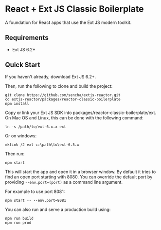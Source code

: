 # React + Ext JS Classic Boilerplate

A foundation for React apps that use the Ext JS modern toolkit.

## Requirements

* Ext JS 6.2+

## Quick Start

If you haven't already, download Ext JS 6.2+.

Then, run the following to clone and build the project:

    git clone https://github.com/sencha/extjs-reactor.git
    cd extjs-reactor/packages/reactor-classic-boilerplate
    npm install

Copy or link your Ext JS SDK into packages/reactor-classic-boilerplate/ext.  On Mac OS and Linux, this can be done with the following command:

```
ln -s /path/to/ext-6.x.x ext
```

Or on windows:

```
mklink /J ext c:\path\to\ext-6.5.x
```

Then run:

    npm start

This will start the app and open it in a browser window.  By default it tries to find
an open port starting with 8080.  You can override the default port by providing `--env.port=(port)` 
as a command line argument.

For example to use port 8081:

    npm start -- --env.port=8081

You can also run and serve a production build using:

    npm run build
    npm run prod

